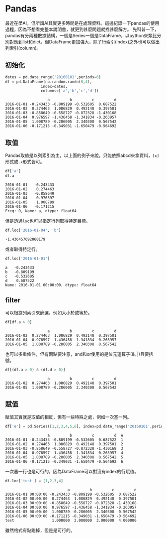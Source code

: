 # Pandas
最近在學AI，但所謂AI其實更多時間是在處理資料。這邊紀錄一下pandas的使用過程，因為不想看完整本說明書，就更到甚麼問題就找甚麼解方。
先科普一下，pandas有分兩種數據結構，一個是Series一個是DataFrame，以python來類比分別對應到list和dict。但DataFrame更加強大，除了行索引(index)之外也可以做出列索引(column)。

## 初始化
```python
dates = pd.date_range('20160101',periods=6)
df = pd.DataFrame(np.random.randn(6,4),
                index=dates,
                columns=['a','b','c','d'])
```

```
                   a         b         c         d
2016-01-01 -0.243433 -0.809199 -0.532605  0.687522
2016-01-02  0.274463  1.086829  0.492148  0.397501
2016-01-03 -0.858649 -0.558727 -0.872328 -1.430168
2016-01-04  0.976597 -1.436458 -1.341834 -0.263957
2016-01-05  1.008789 -0.286005  2.340308  0.567542
2016-01-06 -0.171215 -0.349031 -1.650479 -0.564692
```

## 取值
Pandas取值是以列索引為主，以上面的例子來說，只能依照abcd來拿資料，`[x]`形式或`.x`形式皆可。

```python
df['a']
df.a
```

```
2016-01-01   -0.243433
2016-01-02    0.274463
2016-01-03   -0.858649
2016-01-04    0.976597
2016-01-05    1.008789
2016-01-06   -0.171215
Freq: D, Name: a, dtype: float64
```

但是透過`loc`也可以指定行列取得特定目標。

```python
df.loc['2016-01-04', 'b']
```

```
-1.436457692060179
```

或者取得特定行。

```python
df.loc['2016-01-01']
```

```
a   -0.243433
b   -0.809199
c   -0.532605
d    0.687522
Name: 2016-01-01 00:00:00, dtype: float64
```

## filter
可以根據列索引來篩選，例如大小於或等於。

```python
df[df.a > 0]
```

```
                   a         b         c         d
2016-01-02  0.274463  1.086829  0.492148  0.397501
2016-01-04  0.976597 -1.436458 -1.341834 -0.263957
2016-01-05  1.008789 -0.286005  2.340308  0.567542
```

也可以多重條件，但有兩點要注意，and和or使用的是位元運算子(&, |)且要括號。

```python
df[(df.a > 0) & (df.d > 0)]
```

```
                   a         b         c         d
2016-01-02  0.274463  1.086829  0.492148  0.397501
2016-01-05  1.008789 -0.286005  2.340308  0.567542
```

## 賦值
賦值其實就是取值的相反，但有一些特殊之處，例如一次塞一列。

```python
df['e'] = pd.Series([1,2,3,4,5,6], index=pd.date_range('20160101',periods=6))
```

```
                   a         b         c         d  e
2016-01-01 -0.243433 -0.809199 -0.532605  0.687522  1
2016-01-02  0.274463  1.086829  0.492148  0.397501  2
2016-01-03 -0.858649 -0.558727 -0.872328 -1.430168  3
2016-01-04  0.976597 -1.436458 -1.341834 -0.263957  4
2016-01-05  1.008789 -0.286005  2.340308  0.567542  5
2016-01-06 -0.171215 -0.349031 -1.650479 -0.564692  6
```

一次塞一行也是可行的，因為DataFrame可以對沒有index的行賦值。

```python
df.loc['test'] = [1,2,3,4]
```

```
                            a         b         c         d
2016-01-01 00:00:00 -0.243433 -0.809199 -0.532605  0.687522
2016-01-02 00:00:00  0.274463  1.086829  0.492148  0.397501
2016-01-03 00:00:00 -0.858649 -0.558727 -0.872328 -1.430168
2016-01-04 00:00:00  0.976597 -1.436458 -1.341834 -0.263957
2016-01-05 00:00:00  1.008789 -0.286005  2.340308  0.567542
2016-01-06 00:00:00 -0.171215 -0.349031 -1.650479 -0.564692
test                 1.000000  2.000000  3.000000  4.000000
```

雖然格式有點跑掉，但是是可行的。